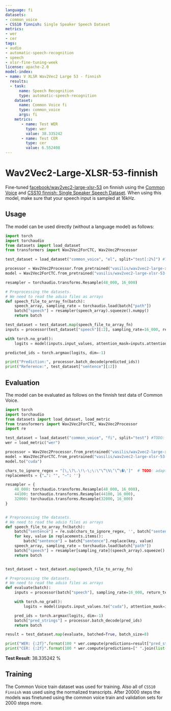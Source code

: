 ```yaml
---
language: fi
datasets:
- common_voice
- CSS10 finnish: Single Speaker Speech Dataset
metrics:
- wer
- cer
tags:
- audio
- automatic-speech-recognition
- speech
- xlsr-fine-tuning-week
license: apache-2.0
model-index:
- name: V XLSR Wav2Vec2 Large 53 - finnish
  results:
  - task: 
      name: Speech Recognition
      type: automatic-speech-recognition
    dataset:
      name: Common Voice fi
      type: common_voice
      args: fi
    metrics:
       - name: Test WER
         type: wer
         value: 38.335242
       - name: Test CER
         type: cer
         value: 6.552408
---
```


# Wav2Vec2-Large-XLSR-53-finnish

Fine-tuned [facebook/wav2vec2-large-xlsr-53](https://huggingface.co/facebook/wav2vec2-large-xlsr-53) on finnish using the [Common Voice](https://huggingface.co/datasets/common_voice)  and [CSS10 finnish: Single Speaker Speech Dataset](https://www.kaggle.com/bryanpark/finnish-single-speaker-speech-dataset).
When using this model, make sure that your speech input is sampled at 16kHz.

## Usage

The model can be used directly (without a language model) as follows:

```python
import torch
import torchaudio
from datasets import load_dataset
from transformers import Wav2Vec2ForCTC, Wav2Vec2Processor

test_dataset = load_dataset("common_voice", "el", split="test[:2%]") #TODO: replace {lang_id} in your language code here. Make sure the code is one of the *ISO codes* of [this](https://huggingface.co/languages) site.

processor = Wav2Vec2Processor.from_pretrained("vasilis/wav2vec2-large-xlsr-53-finnish") #TODO: replace {model_id} with your model id. The model id consists of {your_username}/{your_modelname}, *e.g.* `elgeish/wav2vec2-large-xlsr-53-arabic`
model = Wav2Vec2ForCTC.from_pretrained("vasilis/wav2vec2-large-xlsr-53-finnish") #TODO: replace {model_id} with your model id. The model id consists of {your_username}/{your_modelname}, *e.g.* `elgeish/wav2vec2-large-xlsr-53-arabic`

resampler = torchaudio.transforms.Resample(48_000, 16_000)

# Preprocessing the datasets.
# We need to read the aduio files as arrays
def speech_file_to_array_fn(batch):
    speech_array, sampling_rate = torchaudio.load(batch["path"])
    batch["speech"] = resampler(speech_array).squeeze().numpy()
    return batch

test_dataset = test_dataset.map(speech_file_to_array_fn)
inputs = processor(test_dataset["speech"][:2], sampling_rate=16_000, return_tensors="pt", padding=True)

with torch.no_grad():
    logits = model(inputs.input_values, attention_mask=inputs.attention_mask).logits

predicted_ids = torch.argmax(logits, dim=-1)

print("Prediction:", processor.batch_decode(predicted_ids))
print("Reference:", test_dataset["sentence"][:2])
```


## Evaluation

The model can be evaluated as follows on the finnish test data of Common Voice.


```python
import torch
import torchaudio
from datasets import load_dataset, load_metric
from transformers import Wav2Vec2ForCTC, Wav2Vec2Processor
import re

test_dataset = load_dataset("common_voice", "fi", split="test") #TODO: replace {lang_id} in your language code here. Make sure the code is one of the *ISO codes* of [this](https://huggingface.co/languages) site.
wer = load_metric("wer")

processor = Wav2Vec2Processor.from_pretrained("vasilis/wav2vec2-large-xlsr-53-finnish")
model = Wav2Vec2ForCTC.from_pretrained("vasilis/wav2vec2-large-xlsr-53-finnish")
model.to("cuda")

chars_to_ignore_regex = "[\,\?\.\!\-\;\:\"\“\%\‘\”\�\']"  # TODO: adapt this list to include all special characters you removed from the data
replacements = {"…": "", "–": ''}

resampler = {
    48_000: torchaudio.transforms.Resample(48_000, 16_000),
    44100: torchaudio.transforms.Resample(44100, 16_000),
    32000: torchaudio.transforms.Resample(32000, 16_000)
}


# Preprocessing the datasets.
# We need to read the aduio files as arrays
def speech_file_to_array_fn(batch):
    batch["sentence"] = re.sub(chars_to_ignore_regex, '', batch["sentence"]).lower()
    for key, value in replacements.items():
        batch["sentence"] = batch["sentence"].replace(key, value)
    speech_array, sampling_rate = torchaudio.load(batch["path"])
    batch["speech"] = resampler[sampling_rate](speech_array).squeeze().numpy()
    return batch


test_dataset = test_dataset.map(speech_file_to_array_fn)

# Preprocessing the datasets.
# We need to read the aduio files as arrays
def evaluate(batch):
    inputs = processor(batch["speech"], sampling_rate=16_000, return_tensors="pt", padding=True)

    with torch.no_grad():
        logits = model(inputs.input_values.to("cuda"), attention_mask=inputs.attention_mask.to("cuda")).logits

    pred_ids = torch.argmax(logits, dim=-1)
    batch["pred_strings"] = processor.batch_decode(pred_ids)
    return batch

result = test_dataset.map(evaluate, batched=True, batch_size=8)

print("WER: {:2f}".format(100 * wer.compute(predictions=result["pred_strings"], references=result["sentence"])))
print("CER: {:2f}".format(100 * wer.compute(predictions=[" ".join(list(entry)) for entry in result["pred_strings"]], references=[" ".join(list(entry)) for entry in result["sentence"]])))

```

**Test Result**:  38.335242 %


## Training


The Common Voice train dataset was used for training. Also all of `CSS10 Finnish` was used using the normalized transcripts.
After 20000 steps the models was finetuned using the common voice train and validation sets for 2000 steps more.

